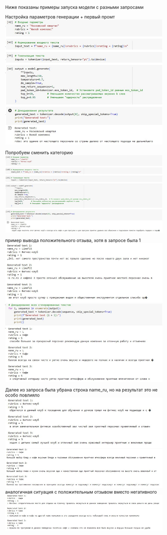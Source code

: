 Ниже показаны примеры запуска модели с разными запросами  

Настройка параметров генерации + первый промт
<img src="./gpt-2-screencast/4.jpeg" />

Попробуем сменить категорию
<img src="./gpt-2-screencast/5.jpeg" />

пример вывода положительного отзыва, хотя в запросе была 1  
<img src="./gpt-2-screencast/6.jpeg" />
<img src="./gpt-2-screencast/8.jpeg" />

Далее из запроса была убрана строка name_ru, но на результат это не особо повлияло
<img src="./gpt-2-screencast/9.jpeg" />
<img src="./gpt-2-screencast/10.jpeg" />
аналогичная ситуация с положительным отзывом вместо негативного
<img src="./gpt-2-screencast/11.jpeg" />
